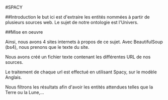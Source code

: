 #SPACY

##Introduction
le but ici est d'extraire les entités nommées à partir de plusieurs sources web. Le sujet de notre ontologie est l'Univers.


##Mise en oeuvre

Ainsi, nous avons 4 sites internets à propos de ce sujet. Avec BeautifulSoup (bs4), nous prenons que le texte du site. 

Nous avons créé un fichier texte contenant les différentes URL de nos sources.

Le traitement de chaque url est effectué en utilisant Spacy, sur le modèle Anglais. 

Nous filtrons les résultats afin d'avoir les entités attendues telles que la Terre ou la Lune,...


